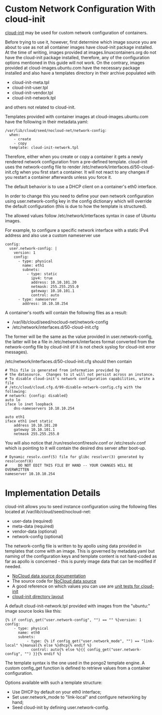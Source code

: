# Custom Network Configuration With cloud-init

[cloud-init](https://launchpad.net/cloud-init) may be used for custom network configuration of containers.

Before trying to use it, however, first determine which image source you are
about to use as not all container images have cloud-init package installed.
At the time of writing, images provided at images.linuxcontainers.org do not
have the cloud-init package installed, therefore, any of the configuration
options mentioned in this guide will not work. On the contrary, images
provided at cloud-images.ubuntu.com have the necessary package installed
and also have a templates directory in their archive populated with
 * cloud-init-meta.tpl
 * cloud-init-user.tpl
 * cloud-init-vendor.tpl
 * cloud-init-network.tpl

and others not related to cloud-init.

Templates provided with container images at cloud-images.ubuntu.com have
the following in their metadata.yaml:

```
/var/lib/cloud/seed/nocloud-net/network-config:
  when:
    - create
    - copy
  template: cloud-init-network.tpl
```

Therefore, either when you create or copy a container it gets a newly rendered
network configuration from a pre-defined template. cloud-init uses the
network-config file to render /etc/network/interfaces.d/50-cloud-init.cfg when
you first start a container. It will not react to any changes if you restart
a container afterwards unless you force it.

The default behavior is to use a DHCP client on a container's eth0 interface.

In order to change this you need to define your own network configuration
using user.network-config key in the config dictionary which will override
the default configuration (this is due to how the template is structured).

The allowed values follow /etc/network/interfaces syntax in case of Ubuntu
images.

For example, to configure a specific network interface with a static IPv4
address and also use a custom nameserver use

```
config:
  user.network-config: |
    version: 1
    config:
      - type: physical
        name: eth1
        subnets:
          - type: static
            ipv4: true
            address: 10.10.101.20
            netmask: 255.255.255.0
            gateway: 10.10.101.1
            control: auto
      - type: nameserver
        address: 10.10.10.254
```

A container's rootfs will contain the following files as a result:

 * /var/lib/cloud/seed/nocloud-net/network-config
 * /etc/network/interfaces.d/50-cloud-init.cfg

The former will be the same as the value provided in user.network-config,
the latter will be a file in /etc/network/interfaces format converted from
the network-config file by cloud-init (if it is not check syslog for cloud-init
error messages).


/etc/network/interfaces.d/50-cloud-init.cfg should then contain

```
# This file is generated from information provided by
# the datasource.  Changes to it will not persist across an instance.
# To disable cloud-init's network configuration capabilities, write a file
# /etc/cloud/cloud.cfg.d/99-disable-network-config.cfg with the following:
# network: {config: disabled}
auto lo
iface lo inet loopback
    dns-nameservers 10.10.10.254

auto eth1
iface eth1 inet static
    address 10.10.101.20
    gateway 10.10.101.1
    netmask 255.255.255.0
```

You will also notice that /run/resolvconf/resolv.conf or /etc/resolv.conf
which is pointing to it will contain the desired dns server after boot-up.

```
# Dynamic resolv.conf(5) file for glibc resolver(3) generated by resolvconf(8)
#     DO NOT EDIT THIS FILE BY HAND -- YOUR CHANGES WILL BE OVERWRITTEN
nameserver 10.10.10.254
```

# Implementation Details

cloud-init allows you to seed instance configuration using the following files
located at /var/lib/cloud/seed/nocloud-net:
 * user-data (required)
 * meta-data (required)
 * vendor-data (optional)
 * network-config (optional)

The network-config file is written to by apollo using data provided in templates
that come with an image. This is governed by metadata.yaml but naming of the
configuration keys and template content is not hard-coded as far as apollo is
concerned - this is purely image data that can be modified if needed.

 * [NoCloud data source documentation](https://cloudinit.readthedocs.io/en/latest/topics/datasources/nocloud.html)
 * The source code for [NoCloud data source](https://git.launchpad.net/cloud-init/tree/cloudinit/sources/DataSourceNoCloud.py)
 * A good reference on which values you can use are [unit tests for cloud-init](https://git.launchpad.net/cloud-init/tree/tests/unittests/test_datasource/test_nocloud.py#n163)
 * [cloud-init directory layout](https://cloudinit.readthedocs.io/en/latest/topics/dir_layout.html)

A default cloud-init-network.tpl provided with images from the "ubuntu:" image
source looks like this:

```
{% if config\_get("user.network-config", "") == "" %}version: 1
config:
    - type: physical
      name: eth0
      subnets:
          - type: {% if config_get("user.network_mode", "") == "link-local" %}manual{% else %}dhcp{% endif %}
            control: auto{% else %}{{ config_get("user.network-config", "") }}{% endif %}
```

The template syntax is the one used in the pongo2 template engine. A custom
config_get function is defined to retrieve values from a container
configuration.

Options available with such a template structure:
 * Use DHCP by default on your eth0 interface;
 * Set user.network_mode to "link-local" and configure networking by hand;
 * Seed cloud-init by defining user.network-config.

